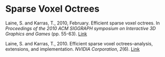 # Sparse Voxel Octrees
Laine, S. and Karras, T., 2010, February. Efficient sparse voxel octrees. In _Proceedings of the 2010 ACM SIGGRAPH symposium on Interactive 3D Graphics and Games_ (pp. 55-63). [Link](https://dl.acm.org/doi/abs/10.1145/1730804.1730814)

Laine, S. and Karras, T., 2010. Efficient sparse voxel octrees–analysis, extensions, and implementation. _NVIDIA Corporation_, _2_(6). [Link](https://citeseerx.ist.psu.edu/document?repid=rep1&type=pdf&doi=5ca07a56725f8ae6c74778a86a4736ebaab6add6)